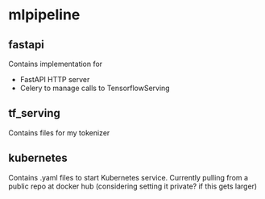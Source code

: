 # mlpipeline

## fastapi
Contains implementation for 
- FastAPI HTTP server
- Celery to manage calls to TensorflowServing

## tf_serving
Contains files for my tokenizer

## kubernetes
Contains .yaml files to start Kubernetes service.
Currently pulling from a public repo at docker hub (considering setting it private? if this gets larger)
